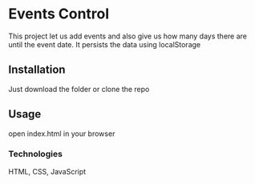 # Events Control

This project let us add events and also give us how many days there are until the event date.
It persists the data using localStorage

## Installation

Just download the folder or clone the repo

## Usage

open index.html in your browser

### Technologies
HTML, CSS, JavaScript
